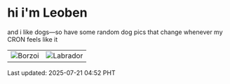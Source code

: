# hi i'm Leoben

and i like dogs—so have some random dog pics that change whenever my CRON feels like it

|  |  |
|--------|----------|
| ![Borzoi](https://random-dog-vercel.vercel.app/api/random-borzoi?v=1753044779) | ![Labrador](https://random-dog-vercel.vercel.app/api/random-labrador?v=1753044779) |

Last updated: 2025-07-21 04:52 PHT
